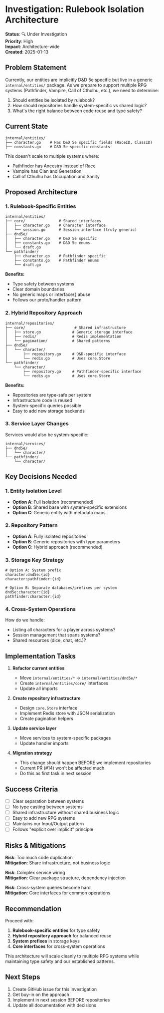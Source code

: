 # Investigation: Rulebook Isolation Architecture

**Status**: 🔍 Under Investigation  
**Priority**: High  
**Impact**: Architecture-wide  
**Created**: 2025-01-13

## Problem Statement

Currently, our entities are implicitly D&D 5e specific but live in a generic `internal/entities/` package. As we prepare to support multiple RPG systems (Pathfinder, Vampire, Call of Cthulhu, etc.), we need to determine:

1. Should entities be isolated by rulebook?
2. How should repositories handle system-specific vs shared logic?
3. What's the right balance between code reuse and type safety?

## Current State

```
internal/entities/
├── character.go    # Has D&D 5e specific fields (RaceID, ClassID)
├── constants.go    # D&D 5e specific constants
```

This doesn't scale to multiple systems where:
- Pathfinder has Ancestry instead of Race
- Vampire has Clan and Generation
- Call of Cthulhu has Occupation and Sanity

## Proposed Architecture

### 1. Rulebook-Specific Entities

```
internal/entities/
├── core/               # Shared interfaces
│   ├── character.go    # Character interface
│   └── session.go      # Session interface (truly generic)
├── dnd5e/
│   ├── character.go    # D&D 5e specific
│   ├── constants.go    # D&D 5e enums
│   └── draft.go        
└── pathfinder/
    ├── character.go    # Pathfinder specific
    ├── constants.go    # Pathfinder enums
    └── draft.go
```

**Benefits:**
- Type safety between systems
- Clear domain boundaries
- No generic maps or interface{} abuse
- Follows our proto/handler pattern

### 2. Hybrid Repository Approach

```
internal/repositories/
├── core/                      # Shared infrastructure
│   ├── store.go              # Generic storage interface
│   ├── redis/                # Redis implementation
│   └── pagination/           # Shared patterns
├── dnd5e/
│   └── character/
│       ├── repository.go     # D&D-specific interface
│       └── redis.go          # Uses core.Store
└── pathfinder/
    └── character/
        ├── repository.go     # Pathfinder-specific interface
        └── redis.go          # Uses core.Store
```

**Benefits:**
- Repositories are type-safe per system
- Infrastructure code is reused
- System-specific queries possible
- Easy to add new storage backends

### 3. Service Layer Changes

Services would also be system-specific:
```
internal/services/
├── dnd5e/
│   └── character/
└── pathfinder/
    └── character/
```

## Key Decisions Needed

### 1. Entity Isolation Level
- **Option A**: Full isolation (recommended)
- **Option B**: Shared base with system-specific extensions
- **Option C**: Generic entity with metadata maps

### 2. Repository Pattern
- **Option A**: Fully isolated repositories
- **Option B**: Generic repositories with type parameters
- **Option C**: Hybrid approach (recommended)

### 3. Storage Key Strategy
```
# Option A: System prefix
character:dnd5e:{id}
character:pathfinder:{id}

# Option B: Separate databases/prefixes per system
dnd5e:character:{id}
pathfinder:character:{id}
```

### 4. Cross-System Operations
How do we handle:
- Listing all characters for a player across systems?
- Session management that spans systems?
- Shared resources (dice, chat, etc.)?

## Implementation Tasks

1. **Refactor current entities**
   - Move `internal/entities/*` → `internal/entities/dnd5e/*`
   - Create `internal/entities/core/` interfaces
   - Update all imports

2. **Create repository infrastructure**
   - Design `core.Store` interface
   - Implement Redis store with JSON serialization
   - Create pagination helpers

3. **Update service layer**
   - Move services to system-specific packages
   - Update handler imports

4. **Migration strategy**
   - This change should happen BEFORE we implement repositories
   - Current PR (#14) won't be affected much
   - Do this as first task in next session

## Success Criteria

- [ ] Clear separation between systems
- [ ] No type casting between systems
- [ ] Shared infrastructure without shared business logic
- [ ] Easy to add new RPG systems
- [ ] Maintains our Input/Output pattern
- [ ] Follows "explicit over implicit" principle

## Risks & Mitigations

**Risk**: Too much code duplication  
**Mitigation**: Share infrastructure, not business logic

**Risk**: Complex service wiring  
**Mitigation**: Clear package structure, dependency injection

**Risk**: Cross-system queries become hard  
**Mitigation**: Core interfaces for common operations

## Recommendation

Proceed with:
1. **Rulebook-specific entities** for type safety
2. **Hybrid repository approach** for balanced reuse
3. **System prefixes** in storage keys
4. **Core interfaces** for cross-system operations

This architecture will scale cleanly to multiple RPG systems while maintaining type safety and our established patterns.

## Next Steps

1. Create GitHub issue for this investigation
2. Get buy-in on the approach
3. Implement in next session BEFORE repositories
4. Update all documentation with decisions